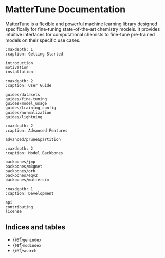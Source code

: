 # MatterTune Documentation

MatterTune is a flexible and powerful machine learning library designed specifically for fine-tuning state-of-the-art chemistry models. It provides intuitive interfaces for computational chemists to fine-tune pre-trained models on their specific use cases.

```{toctree}
:maxdepth: 1
:caption: Getting Started

introduction
motivation
installation
```

```{toctree}
:maxdepth: 2
:caption: User Guide

guides/datasets
guides/fine-tuning
guides/model_usage
guides/training_config
guides/normalization
guides/lightning
```

```{toctree}
:maxdepth: 2
:caption: Advanced Features

advanced/prune&partition
```

```{toctree}
:maxdepth: 2
:caption: Model Backbones

backbones/jmp
backbones/m3gnet
backbones/orb
backbones/eqv2
backbones/mattersim
```

```{toctree}
:maxdepth: 1
:caption: Development

api
contributing
license
```

## Indices and tables

* {ref}`genindex`
* {ref}`modindex`
* {ref}`search`
